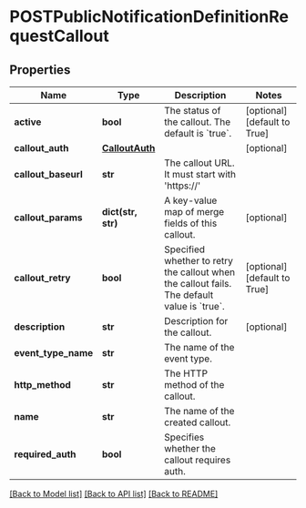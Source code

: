 # POSTPublicNotificationDefinitionRequestCallout

## Properties
Name | Type | Description | Notes
------------ | ------------- | ------------- | -------------
**active** | **bool** | The status of the callout. The default is &#x60;true&#x60;. | [optional] [default to True]
**callout_auth** | [**CalloutAuth**](CalloutAuth.md) |  | [optional] 
**callout_baseurl** | **str** | The callout URL. It must start with &#39;https://&#39; | 
**callout_params** | **dict(str, str)** | A key-value map of merge fields of this callout.  | [optional] 
**callout_retry** | **bool** | Specified whether to retry the callout when the callout fails. The default value is &#x60;true&#x60;. | [optional] [default to True]
**description** | **str** | Description for the callout. | [optional] 
**event_type_name** | **str** | The name of the event type. | 
**http_method** | **str** | The HTTP method of the callout. | 
**name** | **str** | The name of the created callout. | 
**required_auth** | **bool** | Specifies whether the callout requires auth. | 

[[Back to Model list]](../README.md#documentation-for-models) [[Back to API list]](../README.md#documentation-for-api-endpoints) [[Back to README]](../README.md)


